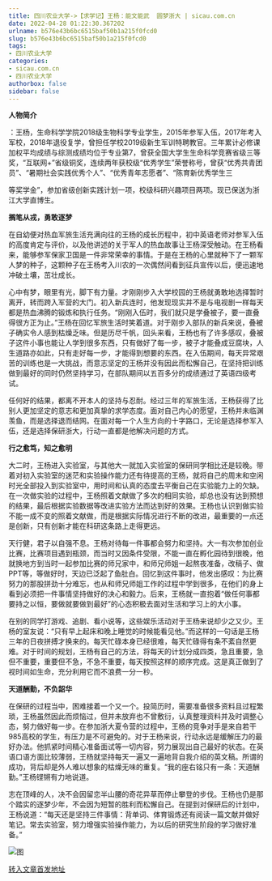 ```yaml
---
title: 四川农业大学->【求学记】王杨：能文能武  圆梦浙大 | sicau.com.cn
date: 2022-04-28 01:22:30.367202
urlname: b576e43b6bc6515baf50b1a215f0fcd0
slug: b576e43b6bc6515baf50b1a215f0fcd0
tags: 
- 四川农业大学
categories:
- sicau.com.cn
- 四川农业大学
authorbox: false
sidebar: false
---
```

**人物简介**

：王杨，生命科学学院2018级生物科学专业学生，2015年参军入伍，2017年考入军校，2018年退役复学，曾担任学校2019级新生军训特聘教官。三年累计必修课加权平均成绩与综测成绩均位于专业第7，曾获全国大学生生命科学竞赛省级三等奖，“互联网+”省级铜奖，连续两年获校级“优秀学生”荣誉称号，曾获“优秀共青团员”、“暑期社会实践优秀个人”、“优秀青年志愿者”、“陈育新优秀学生三
<!--more-->
等奖学金”，参加省级创新实践计划一项，校级科研兴趣项目两项。现已保送为浙江大学直博生。

**搁笔从戎，勇敢逐梦**

在自幼便对热血军旅生活充满向往的王杨的成长历程中，初中英语老师对参军入伍的高度肯定与评价，以及他讲述的关于军人的热血故事让王杨深受触动。在王杨看来，能够参军保家卫国是一件非常荣幸的事情。于是在王杨的心里就种下了一颗军人梦的种子，这颗种子在王杨考入川农的一次偶然间看到征兵宣传以后，便迅速地冲破土壤，茁壮成长。

心中有梦，眼里有光，脚下有力量。才刚刚步入大学校园的王杨就勇敢地选择暂时离开，转而跨入军营的大门。初入新兵连时，他发现现实并不是与电视剧一样每天都是热血沸腾的锻炼和执行任务。“刚刚入伍时，我们就只是学叠被子，要一直叠得很方正为止。”王杨在回忆军旅生活时笑着道。对于刚步入部队的新兵来说，叠被子确实令人感到枯燥乏味。但是历尽千帆，回头来看，王杨也有了许多感叹，叠被子这件小事也能让人学到很多东西，只有做好了每一步，被子才能叠成豆腐块，人生道路亦如此，只有走好每一步，才能得到想要的东西。在入伍期间，每天异常艰苦的训练也是一大挑战，而意志坚定的王杨并没有因此而松懈自己，在坚持把训练做到最好的同时仍然坚持学习，在部队期间以五百多分的成绩通过了英语四级考试。

任何好的结果，都离不开本人的坚持与忍耐。经过三年的军旅生活，王杨获得了比别人更加坚定的意志和更加真挚的求学态度。面对自己内心的愿望，王杨并未临渊羡鱼，而是选择退而结网。在面对每一个人生方向的十字路口，无论是选择参军入伍，还是选择保研浙大，行动一直都是他解决问题的方式。

**行之愈笃，知之愈明**

大二时，王杨进入实验室，与其他大一就加入实验室的保研同学相比还是较晚。带着对初入实验室的迷茫和实验操作能力还有待提高的王杨，就将自己的周末和空闲时光全部投入到实验室中，用时间和认真的态度去平衡自己在实验能力上的欠缺。在一次做实验的过程中，王杨照着文献做了多次的相同实验，却总也没有达到预想的结果，最后根据实验数据等改进实验方法而达到好的效果。王杨也认识到做实验不能一成不变的照着文献做，而是根据实际情况进行不断的改进，最重要的一点还是创新，只有创新才能在科研这条路上走得更远。

天行健，君子以自强不息。王杨对待每一件事都会努力和坚持。大一有次参加创业比赛，比赛项目遇到瓶颈，而当时又因条件受限，不能一直在孵化园待到很晚，他就换地方到当时一起参加比赛的师兄家中，和师兄师姐一起熬夜准备，改稿子、做PPT等，等做好时，天边已泛起了鱼肚白。回忆到这件事时，他发出感叹：为比赛努力的那股拼劲十分难忘，也从和师兄师姐工作的过程中学到很多，在他们的身上看到必须把一件事情坚持做好的决心和毅力。后来，王杨就一直抱着“做任何事都要持之以恒，要做就要做到最好”的心态积极去面对生活和学习上的大小事。

在别的同学打游戏、追剧、看小说等，这些娱乐活动对于王杨来说却少之又少。王杨的室友说：“只有早上起床和晚上睡觉的时候能看见他。”而这样的一句话是王杨三年的日夜拼搏才换来的。每天忙碌本身已经很难，每天忙碌得有条不紊自然更难。对于时间的规划，王杨有自己的方法，将每天的计划分成四类，急且重要，急但不重要，重要但不急，不急不重要，每天按照这样的顺序完成。这是真正做到了视时间如生命，充分利用它而不浪费一分一秒。

**天道酬勤，不负韶华**

在保研的过程当中，困难接着一个又一个。投简历时，需要准备很多资料且过程繁琐，王杨虽然因此而烦恼过，但并未放弃也不曾敷衍，认真整理资料并及时调整心态，努力做好每一步。在参加浙大夏令营的过程中，王杨的竞争对手是来自若干985高校的学生，有压力是不可避免的。对于王杨来说，行动永远是缓解压力的最好办法。他抓紧时间精心准备面试等一切内容，努力展现出自己最好的状态。在英语口语方面比较薄弱，王杨就坚持每天一遍又一遍地背自我介绍的英文稿。所谓的成功，背后却是外人难以想象的枯燥无味的重复。“我的座右铭只有一条：天道酬勤。”王杨铿锵有力地说道。

志在顶峰的人，决不会因留恋半山腰的奇花异草而停止攀登的步伐。王杨也仍是那个踏实的逐梦少年，不会因为短暂的胜利而松懈自己。在提到对保研后的计划中，王杨说道：“每天还是坚持三件事情：背单词、体育锻炼还有阅读一篇文献并做好笔记。常去实验室，努力增强实验操作能力，为以后的研究生阶段的学习做好准备。”

![图](https://news.sicau.edu.cn/__local/F/18/03/4F770EFF168C5CFC23221B9431F_FCEEF512_CE94C.jpg)

[转入文章首发地址](https://news.sicau.edu.cn/info/1078/67542.htm)